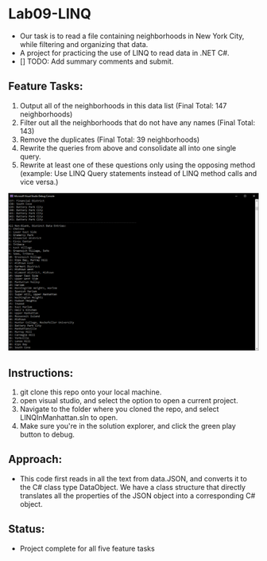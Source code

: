 # Lab09-LINQ
- Our task is to read a file containing neighborhoods in New York City, while filtering and organizing that data.
- A project for practicing the use of LINQ to read data in .NET C#.
- [] TODO: Add summary comments and submit.

## Feature Tasks:
1. Output all of the neighborhoods in this data list (Final Total: 147 neighborhoods)
2. Filter out all the neighborhoods that do not have any names (Final Total: 143)
3. Remove the duplicates (Final Total: 39 neighborhoods)
4. Rewrite the queries from above and consolidate all into one single query.
5. Rewrite at least one of these questions only using the opposing method (example: Use LINQ Query statements instead of LINQ method calls and vice versa.)

![App in Action](LINQInManhattan/LINQInManhattan/assets/LINQInAction.png)

## Instructions:
1. git clone this repo onto your local machine.
2. open visual studio, and select the option to open a current project.
3. Navigate to the folder where you cloned the repo, and select LINQInManhattan.sln to open.
4. Make sure you're in the solution explorer, and click the green play button to debug.

## Approach:
- This code first reads in all the text from data.JSON, and converts it to the C# class type DataObject. We have a class structure that directly translates all the properties of the JSON object into a corresponding C# object.

## Status:
- Project complete for all five feature tasks
